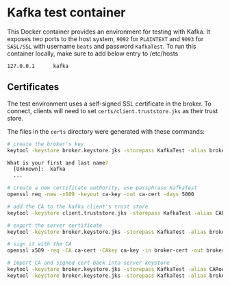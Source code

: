 # Kafka test container

This Docker container provides an environment for testing with Kafka. It exposes two ports to the host system, `9092` for `PLAINTEXT` and `9093` for `SASL/SSL` with username `beats` and password `KafkaTest`. To run this container locally, make sure to add below entry to /etc/hosts

```
127.0.0.1      kafka
```

## Certificates

The test environment uses a self-signed SSL certificate in the broker. To connect, clients will need to set `certs/client.truststore.jks` as their trust store.

The files in the `certs` directory were generated with these commands:

```sh
# create the broker's key
keytool -keystore broker.keystore.jks -storepass KafkaTest -alias broker -validity 5000 -keyalg RSA -sigalg SHA256withRSA -genkey

What is your first and last name?
  [Unknown]:  kafka
  ...

# create a new certificate authority, use passphrase KafkaTest
openssl req -new -x509 -keyout ca-key -out ca-cert -days 5000

# add the CA to the kafka client's trust store
keytool -keystore client.truststore.jks -storepass KafkaTest -alias CARoot -keyalg RSA -sigalg SHA256withRSA -import -file ca-cert

# export the server certificate
keytool -keystore broker.keystore.jks -storepass KafkaTest -alias broker -certreq -file broker-cert

# sign it with the CA
openssl x509 -req -CA ca-cert -CAkey ca-key -in broker-cert -out broker-cert-signed -days 5000 -CAcreateserial -passin pass:KafkaTest -sha256

# import CA and signed cert back into server keystore
keytool -keystore broker.keystore.jks -storepass KafkaTest -alias CARoot -import -file ca-cert
keytool -keystore broker.keystore.jks -storepass KafkaTest -alias broker -import -file broker-cert-signed

```
